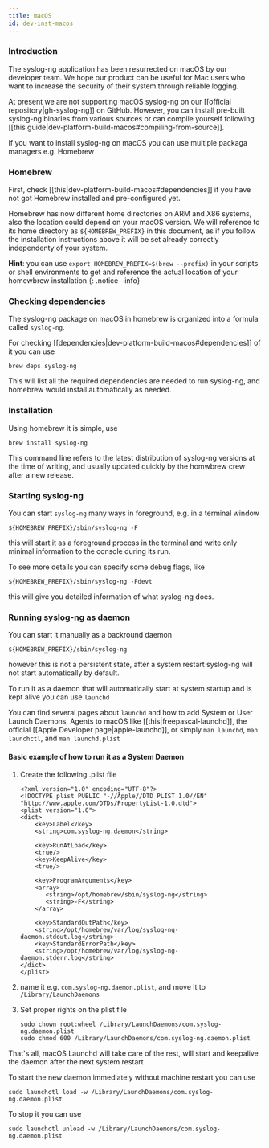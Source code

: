 ```yaml
---
title: macOS
id: dev-inst-macos
---
```


### Introduction

The syslog-ng application has been resurrected on macOS by our developer team. We hope our product can be useful for Mac users who want to increase the security of their system through reliable logging.

At present we are not supporting macOS syslog-ng on our [[official repository|gh-syslog-ng]] on GitHub. However, you can install pre-built syslog-ng binaries from various sources or can compile yourself following [[this guide|dev-platform-build-macos#compiling-from-source]].

If you want to install syslog-ng on macOS you can use multiple packaga managers e.g. Homebrew

### Homebrew

First, check [[this|dev-platform-build-macos#dependencies]] if you have not got Homebrew installed and pre-configured yet.

Homebrew has now different home directories on ARM and X86 systems, also the location could depend on your macOS version. We will reference to its home directory as `${HOMEBREW_PREFIX}` in this document, as if you follow the installation instructions above it will be set already correctly independenty of your system.

**Hint**: you can use `export HOMEBREW_PREFIX=$(brew --prefix)` in your scripts or shell environments to get and reference the actual location of your homewbrew installation
{: .notice--info}

### Checking dependencies

The syslog-ng package on macOS in homebrew is organized into a formula called `syslog-ng`.

For checking [[dependencies|dev-platform-build-macos#dependencies]] of it you can use

```shell
brew deps syslog-ng
```

This will list all the required dependencies are needed to run syslog-ng, and homebrew would install automatically as needed.

### Installation

Using homebrew it is simple, use

```shell
brew install syslog-ng
```

This command line refers to the latest distribution of syslog-ng versions at the time of writing, and usually updated quickly by the homwbrew crew after a new release.

### Starting syslog-ng

You can start `syslog-ng` many ways in foreground, e.g. in a terminal window

```shell
${HOMEBREW_PREFIX}/sbin/syslog-ng -F
```

this will start it as a foreground process in the terminal and write only minimal information to the console during its run.

To see more details you can specify some debug flags, like

```shell
${HOMEBREW_PREFIX}/sbin/syslog-ng -Fdevt
```

this will give you detailed information of what syslog-ng does.

### Running syslog-ng as daemon

You can start it manually as a backround daemon

```shell
${HOMEBREW_PREFIX}/sbin/syslog-ng
```

however this is not a persistent state, after a system restart syslog-ng will not start automatically by default.

To run it as a daemon that will automatically start at system startup and is kept alive you can use `launchd`

You can find several pages about `launchd` and how to add System or User Launch Daemons, Agents to macOS like [[this|freepascal-launchd]], the official [[Apple Developer page|apple-launchd]], or simply `man launchd`, `man launchctl`, and `man launchd.plist`

#### Basic example of how to run it as a System Daemon

1. Create the following .plist file

   ```config
   <?xml version="1.0" encoding="UTF-8"?>
   <!DOCTYPE plist PUBLIC "-//Apple//DTD PLIST 1.0//EN" "http://www.apple.com/DTDs/PropertyList-1.0.dtd">
   <plist version="1.0">
   <dict>
       <key>Label</key>
       <string>com.syslog-ng.daemon</string>
       
       <key>RunAtLoad</key>
       <true/>
       <key>KeepAlive</key>
       <true/>
       
       <key>ProgramArguments</key>
       <array>
          <string>/opt/homebrew/sbin/syslog-ng</string>
          <string>-F</string>
       </array>

       <key>StandardOutPath</key>
       <string>/opt/homebrew/var/log/syslog-ng-daemon.stdout.log</string>
       <key>StandardErrorPath</key>
       <string>/opt/homebrew/var/log/syslog-ng-daemon.stderr.log</string>
   </dict>
   </plist>
   ```

2. name it e.g. `com.syslog-ng.daemon.plist`, and move it to `/Library/LaunchDaemons`
3. Set proper rights on the plist file

   ```shell
   sudo chown root:wheel /Library/LaunchDaemons/com.syslog-ng.daemon.plist
   sudo chmod 600 /Library/LaunchDaemons/com.syslog-ng.daemon.plist
   ```

That's all, macOS Launchd will take care of the rest, will start and keepalive the daemon after the next system restart

To start the new daemon immediately without machine restart you can use

```shell
sudo launchctl load -w /Library/LaunchDaemons/com.syslog-ng.daemon.plist
```

To stop it you can use

```shell
sudo launchctl unload -w /Library/LaunchDaemons/com.syslog-ng.daemon.plist
```
